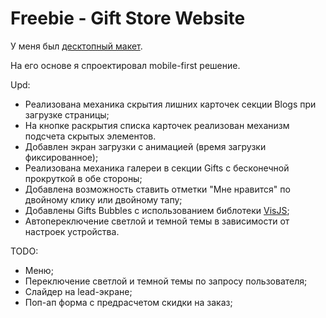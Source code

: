 # Freebie - Gift Store Website

У меня был [десктопный макет](https://www.figma.com/file/f0oL1JWguWWlrnpP0YNI3c/Freebie---Gift-Store-Website-Template?node-id=2%3A0&t=9oJFI0idOXifjT5H-1).

На его основе я спроектировал mobile-first решение.

Upd:

- Реализована механика скрытия лишних карточек секции Blogs при загрузке страницы;
- На кнопке раскрытия списка карточек реализован механизм подсчета скрытых элементов.
- Добавлен экран загрузки с анимацией (время загрузки фиксированное);
- Реализована механика галереи в секции Gifts с бесконечной прокруткой в обе стороны;
- Добавлена возможность ставить отметки "Мне нравится" по двойному клику или двойному тапу;
- Добавлены Gifts Bubbles с использованием библотеки [VisJS](https://visjs.org/);
- Автопереключение светлой и темной темы в зависимости от настроек устройства.

TODO:

- Меню;
- Переключение светлой и темной темы по запросу пользователя;
- Слайдер на lead-экране;
- Поп-ап форма с предрасчетом скидки на заказ;
